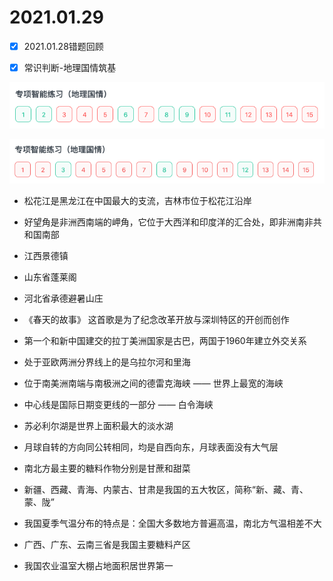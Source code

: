 # 2021.01.29

- [x] 2021.01.28错题回顾

- [x] 常识判断-地理国情筑基

![img.png](image/2021_01_29_img_地理常识筑基_0.png)

![img_1.png](image/2021_01_29_img_地理常识筑基_1.png)

- 松花江是黑龙江在中国最大的支流，吉林市位于松花江沿岸

- 好望角是非洲西南端的岬角，它位于大西洋和印度洋的汇合处，即非洲南非共和国南部

- 江西景德镇

- 山东省蓬莱阁

- 河北省承德避暑山庄

- 《春天的故事》 这首歌是为了纪念改革开放与深圳特区的开创而创作

- 第一个和新中国建交的拉丁美洲国家是古巴，两国于1960年建立外交关系

- 处于亚欧两洲分界线上的是乌拉尔河和里海

- 位于南美洲南端与南极洲之间的德雷克海峡 —— 世界上最宽的海峡

- 中心线是国际日期变更线的一部分 —— 白令海峡

- 苏必利尔湖是世界上面积最大的淡水湖

- 月球自转的方向同公转相同，均是自西向东，月球表面没有大气层

- 南北方最主要的糖料作物分别是甘蔗和甜菜

- 新疆、西藏、青海、内蒙古、甘肃是我国的五大牧区，简称“新、藏、青、蒙、陇”

- 我国夏季气温分布的特点是：全国大多数地方普遍高温，南北方气温相差不大

- 广西、广东、云南三省是我国主要糖料产区

- 我国农业温室大棚占地面积居世界第一